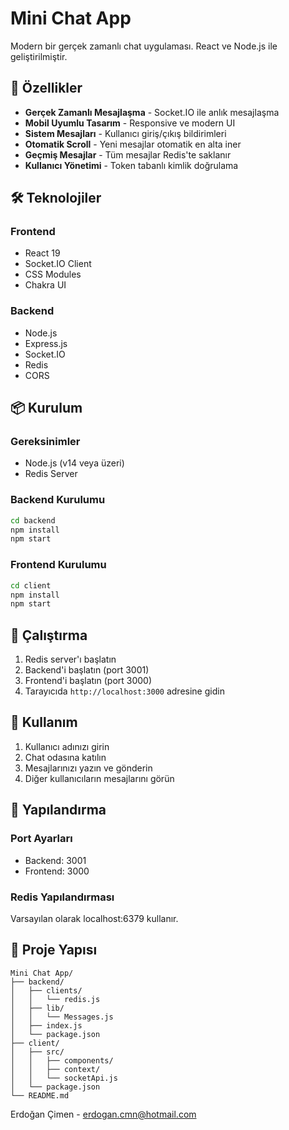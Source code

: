 # Mini Chat App

Modern bir gerçek zamanlı chat uygulaması. React ve Node.js ile geliştirilmiştir.

## 🚀 Özellikler

- **Gerçek Zamanlı Mesajlaşma** - Socket.IO ile anlık mesajlaşma
- **Mobil Uyumlu Tasarım** - Responsive ve modern UI
- **Sistem Mesajları** - Kullanıcı giriş/çıkış bildirimleri
- **Otomatik Scroll** - Yeni mesajlar otomatik en alta iner
- **Geçmiş Mesajlar** - Tüm mesajlar Redis'te saklanır
- **Kullanıcı Yönetimi** - Token tabanlı kimlik doğrulama

## 🛠️ Teknolojiler

### Frontend
- React 19
- Socket.IO Client
- CSS Modules
- Chakra UI

### Backend
- Node.js
- Express.js
- Socket.IO
- Redis
- CORS

## 📦 Kurulum

### Gereksinimler
- Node.js (v14 veya üzeri)
- Redis Server

### Backend Kurulumu
```bash
cd backend
npm install
npm start
```

### Frontend Kurulumu
```bash
cd client
npm install
npm start
```

## 🚀 Çalıştırma

1. Redis server'ı başlatın
2. Backend'i başlatın (port 3001)
3. Frontend'i başlatın (port 3000)
4. Tarayıcıda `http://localhost:3000` adresine gidin

## 📱 Kullanım

1. Kullanıcı adınızı girin
2. Chat odasına katılın
3. Mesajlarınızı yazın ve gönderin
4. Diğer kullanıcıların mesajlarını görün

## 🔧 Yapılandırma

### Port Ayarları
- Backend: 3001
- Frontend: 3000

### Redis Yapılandırması
Varsayılan olarak localhost:6379 kullanır.

## 📁 Proje Yapısı

```
Mini Chat App/
├── backend/
│   ├── clients/
│   │   └── redis.js
│   ├── lib/
│   │   └── Messages.js
│   ├── index.js
│   └── package.json
├── client/
│   ├── src/
│   │   ├── components/
│   │   ├── context/
│   │   └── socketApi.js
│   └── package.json
└── README.md
```



Erdoğan Çimen - erdogan.cmn@hotmail.com
